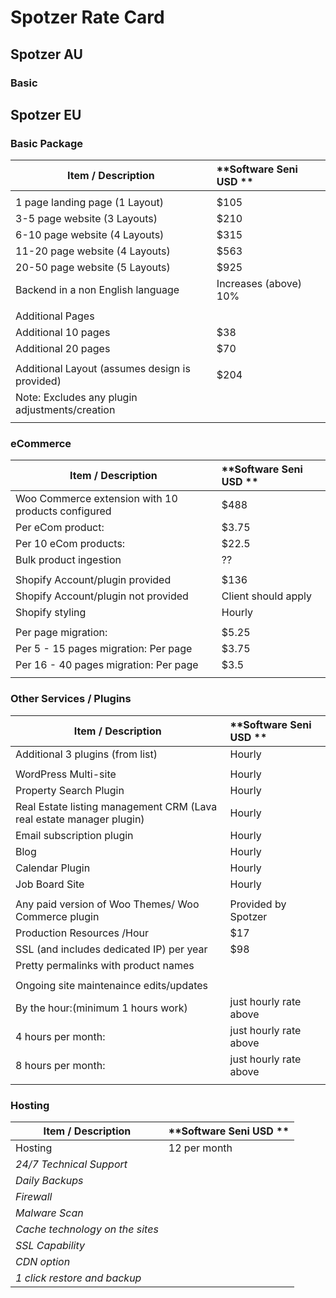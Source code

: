 # Spotzer Rate Card
## Spotzer AU
### Basic

## Spotzer EU
### Basic Package
|  **Item / Description** | **Software Seni USD ** |
|  ------ | :------ |
|   |  |
|  1 page landing page (1 Layout) | $105 |
|  3-5 page website (3 Layouts) | $210 |
|  6-10 page website (4 Layouts) | $315 |
|  11-20 page website (4 Layouts) | $563 |
|  20-50 page website (5 Layouts) | $925 |
|  Backend in a non English language  | Increases (above) 10% |
|   |  |
|  Additional Pages |  |
|  Additional 10 pages | $38 |
|  Additional 20 pages | $70 |
|   |  |
|  Additional Layout (assumes design is provided) | $204 |
|  Note: Excludes any plugin adjustments/creation |  |
|   |  |
### eCommerce
|  **Item / Description** | **Software Seni USD ** |
|  ------ | :------ |
|  Woo Commerce extension with 10 products configured | $488 |
|  Per eCom product:  | $3.75 |
|  Per 10 eCom products:  | $22.5 |
|  Bulk product ingestion | ?? |
|   |  |
|  Shopify Account/plugin provided | $136 |
|  Shopify Account/plugin not provided | Client should apply |
|  Shopify styling | Hourly |
|   |  |
|  Per page migration:  | $5.25 |
|  Per 5 - 15 pages migration: Per page | $3.75 |
|  Per 16 - 40 pages migration: Per page | $3.5 |
|   |  |
### Other Services / Plugins
|  **Item / Description** | **Software Seni USD ** |
|  ------ | :------ |
|  Additional 3 plugins (from list)  | Hourly |
|   |  |
|  WordPress Multi-site  | Hourly |
|  Property Search Plugin | Hourly |
|  Real Estate listing management CRM  (Lava real estate manager plugin) | Hourly |
|  Email subscription plugin | Hourly |
|  Blog  | Hourly |
|  Calendar Plugin  | Hourly |
|  Job Board Site  | Hourly |
|   |  |
|  Any paid version of Woo Themes/ Woo Commerce plugin | Provided by Spotzer |
|  Production Resources /Hour | $17 |
|  SSL (and includes dedicated IP) per year | $98 |
|  Pretty permalinks with product names |  |
|   |  |
|  Ongoing site maintenaince edits/updates |  |
|  By the hour:(minimum 1 hours work) | just hourly rate above |
|  4 hours per month:  | just hourly rate above |
|  8 hours per month:  | just hourly rate above |
|   |  |
### Hosting
|  **Item / Description** | **Software Seni USD ** |
|  ------ | :------ |
|  Hosting | 12 per month |
|  *24/7 Technical Support* |  |
|  *Daily Backups* |  |
|  *Firewall* |  |
|  *Malware Scan* |  |
|  *Cache technology on the sites* |  |
|  *SSL Capability* |  |
|  *CDN option* |  |
|  *1 click restore and backup* |  |

